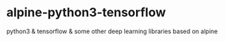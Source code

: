 # alpine-python3-tensorflow
python3 &amp; tensorflow &amp; some other deep learning libraries based on alpine
